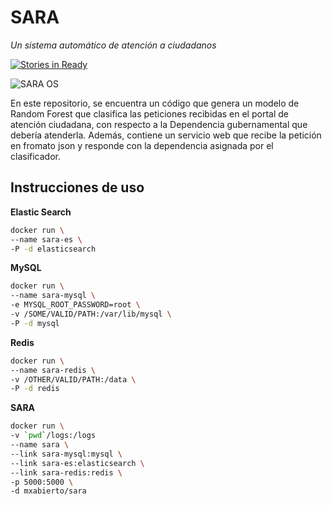 # SARA

_Un sistema automático de atención a ciudadanos_

[![Stories in Ready](https://badge.waffle.io/mxabierto/sara.png?label=ready&title=Ready)](https://waffle.io/mxabierto/sara)

![SARA OS](http://www.rapportoconfidenziale.org/wp-content/uploads/2014/04/hergif.gif)

En este repositorio, se encuentra un código que genera un modelo de Random Forest que clasifica las peticiones recibidas en el portal de atención ciudadana, con respecto a la Dependencia gubernamental que debería atenderla.
Además, contiene un servicio web que recibe la petición en fromato json y responde con la dependencia asignada por el clasificador.

## Instrucciones de uso
__Elastic Search__
```sh
docker run \
--name sara-es \
-P -d elasticsearch 
```

__MySQL__
```sh
docker run \
--name sara-mysql \
-e MYSQL_ROOT_PASSWORD=root \
-v /SOME/VALID/PATH:/var/lib/mysql \
-P -d mysql
```

__Redis__
```sh
docker run \
--name sara-redis \
-v /OTHER/VALID/PATH:/data \
-P -d redis
```

__SARA__
```sh
docker run \
-v `pwd`/logs:/logs
--name sara \
--link sara-mysql:mysql \
--link sara-es:elasticsearch \
--link sara-redis:redis \
-p 5000:5000 \
-d mxabierto/sara
```